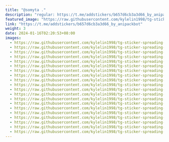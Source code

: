 ```yaml
---
title: "@somyta ."
description: "regular: https://t.me/addstickers/b657d6cb3a3d66_by_anipackbot"
featured_image: "https://raw.githubusercontent.com/kylelin1998/tg-sticker-spreading-worldwide-images/main/img/d8b5763a-2ae9-4296-a242-6c15ee5aa80b.jpg"
link: "https://t.me/addstickers/b657d6cb3a3d66_by_anipackbot"
weight: 3
date: 2024-01-16T02:20:53+08:00
images:
  - https://raw.githubusercontent.com/kylelin1998/tg-sticker-spreading-worldwide-images/main/img/d8b5763a-2ae9-4296-a242-6c15ee5aa80b.jpg
  - https://raw.githubusercontent.com/kylelin1998/tg-sticker-spreading-worldwide-images/main/img/68903dba-2e5a-4d1b-9425-56c33e9ce1b3.jpg
  - https://raw.githubusercontent.com/kylelin1998/tg-sticker-spreading-worldwide-images/main/img/f603d92f-4a3d-4454-82e6-5e0a6461f15a.jpg
  - https://raw.githubusercontent.com/kylelin1998/tg-sticker-spreading-worldwide-images/main/img/69388933-0c63-417e-812e-3b47b064d36b.jpg
  - https://raw.githubusercontent.com/kylelin1998/tg-sticker-spreading-worldwide-images/main/img/674d0817-5e03-4aed-8fde-9670280df6a1.jpg
  - https://raw.githubusercontent.com/kylelin1998/tg-sticker-spreading-worldwide-images/main/img/8d19d25b-45ea-4a06-9182-fc56d4d7425e.jpg
  - https://raw.githubusercontent.com/kylelin1998/tg-sticker-spreading-worldwide-images/main/img/1fdc5213-1939-47e8-8347-33b548def9ec.jpg
  - https://raw.githubusercontent.com/kylelin1998/tg-sticker-spreading-worldwide-images/main/img/550165a0-f808-49ad-b274-48726b0cb118.jpg
  - https://raw.githubusercontent.com/kylelin1998/tg-sticker-spreading-worldwide-images/main/img/2001a42c-b90b-478c-b00d-00115ece4f6b.jpg
  - https://raw.githubusercontent.com/kylelin1998/tg-sticker-spreading-worldwide-images/main/img/9e366bd4-d06d-4b9f-ba26-14d058d872da.jpg
  - https://raw.githubusercontent.com/kylelin1998/tg-sticker-spreading-worldwide-images/main/img/e64241f9-1d32-43bf-9a83-7ce2cb4bb786.jpg
  - https://raw.githubusercontent.com/kylelin1998/tg-sticker-spreading-worldwide-images/main/img/2013d5b4-9611-4436-bff1-acef9c247ad0.jpg
  - https://raw.githubusercontent.com/kylelin1998/tg-sticker-spreading-worldwide-images/main/img/ac0434fb-8332-4ac3-8628-8dbafcf72f88.jpg
  - https://raw.githubusercontent.com/kylelin1998/tg-sticker-spreading-worldwide-images/main/img/088c9c40-3377-45c7-9386-472ae8389646.jpg
  - https://raw.githubusercontent.com/kylelin1998/tg-sticker-spreading-worldwide-images/main/img/9d02870f-04c1-48cb-a3af-3a095f62771f.jpg
  - https://raw.githubusercontent.com/kylelin1998/tg-sticker-spreading-worldwide-images/main/img/ea8b5e03-c201-47db-a902-64c6c988fb93.jpg
  - https://raw.githubusercontent.com/kylelin1998/tg-sticker-spreading-worldwide-images/main/img/78b0f9f9-9f3a-464c-a757-3458ca518fb1.jpg
  - https://raw.githubusercontent.com/kylelin1998/tg-sticker-spreading-worldwide-images/main/img/e3f18109-0a5a-48f6-95a1-4ee5f6a9b0d1.jpg
  - https://raw.githubusercontent.com/kylelin1998/tg-sticker-spreading-worldwide-images/main/img/50d7fa81-b0e1-4bb1-b2a0-62fdf0520ab6.jpg
  - https://raw.githubusercontent.com/kylelin1998/tg-sticker-spreading-worldwide-images/main/img/7bf74e54-5f9a-48d7-b516-4eaa6eb0d6f0.jpg
---
```

